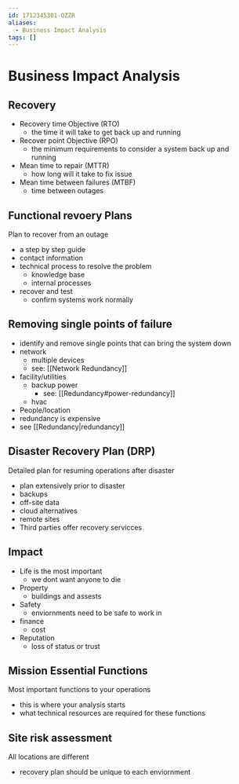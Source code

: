 ```yaml
---
id: 1712345301-QZZR
aliases:
  - Business Impact Analysis
tags: []
---
```


# Business Impact Analysis

## Recovery 
- Recovery time Objective (RTO)
    - the time it will take to get back up and running
- Recover point Objective (RPO)
    - the minimum requirements to consider a system back up and running 
- Mean time to repair (MTTR)
    - how long will it take to fix issue
- Mean time between failures (MTBF)
    - time between outages

## Functional revoery Plans
Plan to recover from an outage
- a step by step guide
- contact information
- technical process to resolve the problem
    - knowledge base
    - internal processes
- recover and test 
    - confirm systems work normally 

## Removing single points of failure
- identify and remove single points that can bring the system down
- network
    - multiple devices
    - see: [[Network Redundancy]]
- facility/utilities
    - backup power
        - see: [[Redundancy#power-redundancy]]
    - hvac
- People/location
- redundancy is expensive
- see [[Redundancy|redundancy]]
## Disaster Recovery Plan (DRP)
Detailed plan for resuming operations after disaster
- plan extensively prior to disaster
- backups
- off-site data
- cloud alternatives
- remote sites
- Third parties offer recovery servicces 

## Impact
- Life is the most important
    - we dont want anyone to die
- Property
    - buildings and assests
- Safety
    - enviornments need to be safe to work in
- finance
    - cost
- Reputation
    - loss of status or trust

## Mission Essential Functions
Most important functions to your operations
- this is where your analysis starts
- what technical resources are required for these functions

## Site risk assessment
All locations are different
- recovery plan should be unique to each enviornment
